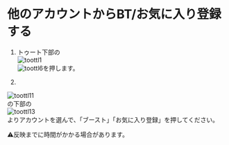 # 他のアカウントからBT/お気に入り登録する

1. トゥート下部の  
![toottl1](https://dl.thedesk.top/media/toottl1.PNG)  
![toottl6](https://dl.thedesk.top/media/toottl6.PNG)を押します。

1.  
![toottl11](https://dl.thedesk.top/media/toottl11.PNG)  
の下部の  
![toottl13](https://dl.thedesk.top/media/toottl13.PNG)  
よりアカウントを選んで、「ブースト」「お気に入り登録」を押してください。  
  
⚠️反映までに時間がかかる場合があります。
